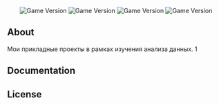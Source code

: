 
<p align="center">
   <img src="https://img.shields.io/pypi/pyversions/jupyter" alt="Game Version">
   <img src="https://img.shields.io/badge/Jupyter%20Notebook-%23FAF0E6" alt="Game Version">
   <img src="https://img.shields.io/badge/SQL-%23DDA0DD" alt="Game Version">
   <img src="https://img.shields.io/badge/Tableau-%2320B2AA" alt="Game Version">
</p>

## About
Мои прикладные проекты в рамках изучения анализа данных. 1


## Documentation



## License
